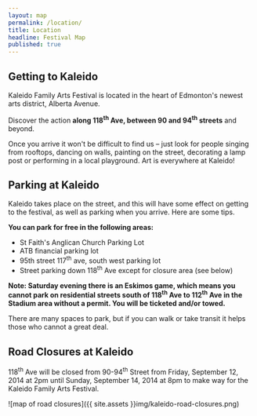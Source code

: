 ```yaml
---
layout: map
permalink: /location/
title: Location
headline: Festival Map
published: true
---
```



## Getting to Kaleido

Kaleido Family Arts Festival is located in the heart of Edmonton's newest arts district, Alberta Avenue.

Discover the action **along 118<sup>th</sup> Ave, between 90 and 94<sup>th</sup> streets** and beyond. <!-- You can view our full venue list and map here. -->

Once you arrive it won't be difficult to find us – just look for people singing from rooftops, dancing on walls, painting on the street, decorating a lamp post or performing in a local playground. Art is everywhere at Kaleido!

<!-- ## Where to Park?
As roads are closed, you'll need to give some thought to available parking. You can find out about all of that on our road closure and parking page here. -->

## Parking at Kaleido

Kaleido takes place on the street, and this will have some effect on getting to the festival, as well as parking when you arrive. Here are some tips.

**You can park for free in the following areas:**

- St Faith's Anglican Church Parking Lot
- ATB financial parking lot
- 95th street 117<sup>th</sup> ave, south west parking lot
- Street parking down 118<sup>th</sup> Ave except for closure area (see below)

**Note: Saturday evening there is an Eskimos game, which means you cannot park on residential streets south of 118<sup>th</sup> Ave to 112<sup>th</sup> Ave in the Stadium area without a permit. You will be ticketed and/or towed.**

There are many spaces to park, but if you can walk or take transit it helps those who cannot a great deal.


## Road Closures at Kaleido

118<sup>th</sup> Ave will be closed from 90-94<sup>th</sup> Street from Friday, September 12, 2014 at 2pm until Sunday, September 14, 2014 at 8pm to make way for the Kaleido Family Arts Festival.

![map of road closures]({{ site.assets }}img/kaleido-road-closures.png)
